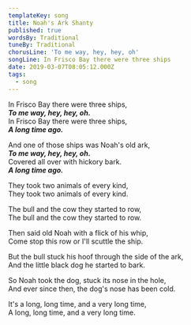 ```yaml
---
templateKey: song
title: Noah's Ark Shanty
published: true
wordsBy: Traditional
tuneBy: Traditional
chorusLine: 'To me way, hey, hey, oh'
songLine: In Frisco Bay there were three ships
date: 2019-03-07T08:05:12.000Z
tags:
  - song
---
```

In Frisco Bay there were three ships,\
***To me way, hey, hey, oh.***\
In Frisco Bay there were three ships,\
***A long time ago.***

And one of those ships was Noah's old ark,\
***To me way, hey, hey, oh.***\
Covered all over with hickory bark.\
***A long time ago.***

They took two animals of every kind,\
They took two animals of every kind.

The bull and the cow they started to row,\
The bull and the cow they started to row.

Then said old Noah with a flick of his whip,\
Come stop this row or I'll scuttle the ship.

But the bull stuck his hoof through the side of the ark,\
And the little black dog he started to bark.

So Noah took the dog, stuck its nose in the hole,\
And ever since then, the dog's nose has been cold.

It's a long, long time, and a very long time,\
A long, long time, and a very long time.
